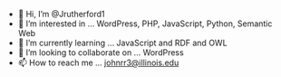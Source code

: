 - 👋 Hi, I’m @Jrutherford1
- 👀 I’m interested in ... WordPress, PHP, JavaScript, Python, Semantic Web
- 🌱 I’m currently learning ... JavaScript and RDF and OWL
- 💞️ I’m looking to collaborate on ... WordPress
- 📫 How to reach me ... johnrr3@illinois.edu

<!---
Jrutherford1/Jrutherford1 is a ✨ special ✨ repository because its `README.md` (this file) appears on your GitHub profile.
You can click the Preview link to take a look at your changes.
--->
